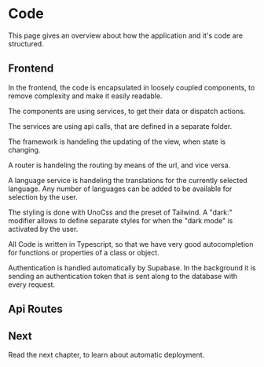 # Code

This page gives an overview about how the application and it's code are structured.

## Frontend

In the frontend, the code is encapsulated in loosely coupled components, to remove complexity and make it easily readable.

The components are using services, to get their data or dispatch actions.

The services are using api calls, that are defined in a separate folder.

The framework is handeling the updating of the view, when state is changing.

A router is handeling the routing by means of the url, and vice versa.

A language service is handeling the translations for the currently selected language. Any number of languages can be added to be available for selection by the user.

The styling is done with UnoCss and the preset of Tailwind. A "dark:" modifier allows to define separate styles for when the "dark mode" is activated by the user.

All Code is written in Typescript, so that we have very good autocompletion for functions or properties of a class or object.

Authentication is handled automatically by Supabase. In the background it is sending an authentication token that is sent along to the database with every request.

## Api Routes

## Next

Read the next chapter, to learn about automatic deployment.
